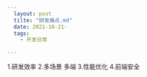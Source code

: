 ```yaml
---
  layout: post
  tilte: "研发痛点.md"
  date: 2021-10-21-
  tags: 
    - 开发日常

---
```


1.研发效率
2.多场景 多端
3.性能优化
4.前端安全
